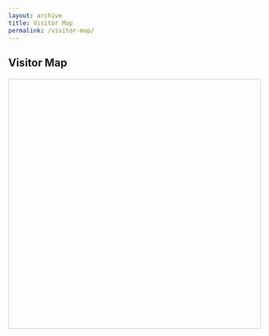 ```yaml
---
layout: archive
title: Visitor Map
permalink: /visitor-map/
---
```


<h2>Visitor Map</h2>

<!-- 🗺️ Map Container -->
<div id="map" style="height: 500px; width: 100%; margin-top: 20px; border: 1px solid #ccc;"></div>

<!-- 🧩 Leaflet CSS & JS -->
<link rel="stylesheet" href="https://unpkg.com/leaflet/dist/leaflet.css" />
<script src="https://unpkg.com/leaflet/dist/leaflet.js"></script>

<script>
  // ✅ Initialize the map
  const map = L.map('map').setView([20, 0], 2); // Global view

  // ✅ Add OpenStreetMap tile layer
  L.tileLayer('https://{s}.tile.openstreetmap.org/{z}/{x}/{y}.png', {
    attribution: '&copy; OpenStreetMap contributors',
    maxZoom: 18
  }).addTo(map);

  // ✅ Fetch visitors.json from GitHub
  fetch("https://raw.githubusercontent.com/danishfurekhdar/danishfurekhdar.github.io/main/_data/visitors.json")
    .then(response => response.json())
    .then(data => {
      if (!Array.isArray(data)) {
        console.error("JSON is not an array:", data);
        return;
      }

      let count = 0;

      data.forEach(visitor => {
        if (visitor.loc) {
          const [lat, lon] = visitor.loc.split(",").map(Number);

          if (!isNaN(lat) && !isNaN(lon)) {
            L.marker([lat, lon])
              .addTo(map)
              .bindPopup(`Visitor from ${visitor.city}, ${visitor.country}<br><small>${visitor.timestamp}</small>`);
            count++;
          }
        }
      });

      console.log(`✅ ${count} visitors plotted on the map.`);
    })
    .catch(err => {
      console.error("❌ Failed to load visitor data:", err);
    });
</script>
